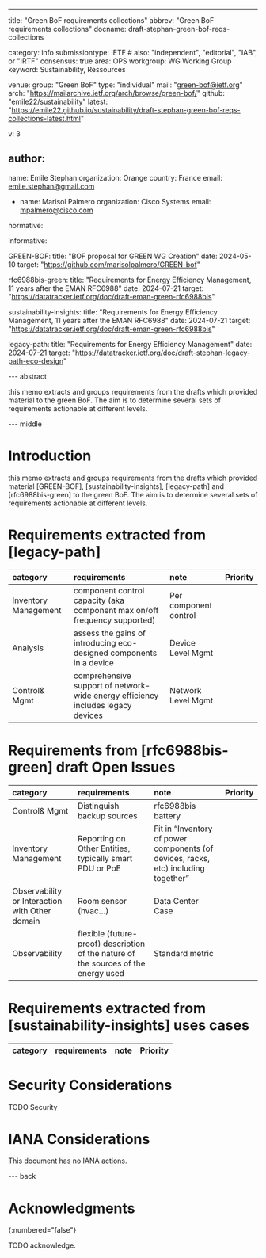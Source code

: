 ---
title: "Green BoF requirements collections"
abbrev: "Green BoF requirements collections"
docname: draft-stephan-green-bof-reqs-collections

category: info
submissiontype: IETF  # also: "independent", "editorial", "IAB", or "IRTF"
consensus: true
area: OPS
workgroup: WG Working Group
keyword: Sustainability, Ressources

venue:
  group: "Green BoF"
  type: "individual"
  mail: "green-bof@ietf.org"
  arch: "https://mailarchive.ietf.org/arch/browse/green-bof/"
  github: "emile22/sustainability"
  latest: "https://emile22.github.io/sustainability/draft-stephan-green-bof-reqs-collections-latest.html"

v: 3

author:
 -
   name: Emile Stephan
   organization: Orange
   country: France
   email: emile.stephan@gmail.com

 -
   name: Marisol Palmero
   organization: Cisco Systems
   email: mpalmero@cisco.com

normative:

informative:

  GREEN-BOF:
    title: "BOF proposal for GREEN WG Creation"
    date: 2024-05-10
    target: "https://github.com/marisolpalmero/GREEN-bof"

  rfc6988bis-green:
    title: "Requirements for Energy Efficiency Management, 11 years after the EMAN RFC6988"
    date: 2024-07-21
    target: "https://datatracker.ietf.org/doc/draft-eman-green-rfc6988bis"
    
  sustainability-insights:
    title: "Requirements for Energy Efficiency Management, 11 years after the EMAN RFC6988"
    date: 2024-07-21
    target: "https://datatracker.ietf.org/doc/draft-eman-green-rfc6988bis"

  legacy-path:
    title: "Requirements for Energy Efficiency Management"
    date: 2024-07-21
    target: "https://datatracker.ietf.org/doc/draft-stephan-legacy-path-eco-design"

--- abstract

this memo extracts and groups requirements from the drafts which provided material to the green BoF. The aim is to determine several sets of requirements actionable at different levels.

--- middle

# Introduction

this memo extracts and groups requirements from the drafts which provided material [GREEN-BOF], [sustainability-insights], [legacy-path] and [rfc6988bis-green] to the green BoF. The aim is to determine several sets of requirements actionable at different levels.

# Requirements extracted from [legacy-path]

|category|requirements|note|Priority|
|:----|:----|:----|:----|
|Inventory Management|component control capacity (aka component max on/off frequency supported)|Per component control| |
|Analysis|assess the gains of introducing eco-designed components in a device|Device Level Mgmt| |
|Control& Mgmt|comprehensive support of network-wide energy efficiency includes legacy devices|Network Level Mgmt| |

# Requirements from [rfc6988bis-green] draft Open Issues 

|category|requirements|note|Priority|
|:----|:----|:----|:----|
|Control& Mgmt|Distinguish backup sources|rfc6988bis battery| |
|Inventory Management|Reporting on Other Entities, typically smart PDU or PoE|Fit in “Inventory of power components (of devices, racks, etc) including together”| |
|Observability or Interaction with Other domain|Room sensor (hvac…)|Data Center Case| |
|Observability|flexible (future-proof) description of the nature of the sources of the energy used |Standard metric| |

# Requirements extracted from [sustainability-insights] uses cases

|category|requirements|note|Priority|
|:----|:----|:----|:----|

# Security Considerations

TODO Security

# IANA Considerations

This document has no IANA actions.

--- back

# Acknowledgments
{:numbered="false"}

TODO acknowledge.
